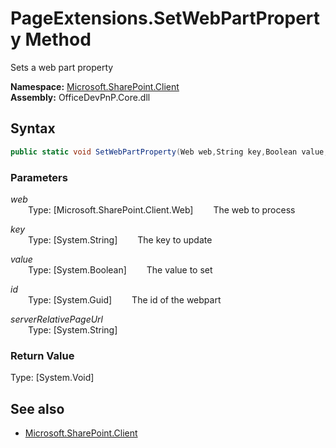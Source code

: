 # PageExtensions.SetWebPartProperty Method  
Sets a web part property  

**Namespace:** [Microsoft.SharePoint.Client](Microsoft.SharePoint.Client.md)  
**Assembly:** OfficeDevPnP.Core.dll  
## Syntax
```C#
public static void SetWebPartProperty(Web web,String key,Boolean value,Guid id,String serverRelativePageUrl)
```
### Parameters
*web*  
&emsp;&emsp;Type: [Microsoft.SharePoint.Client.Web] 
&emsp;&emsp;The web to process  
  
*key*  
&emsp;&emsp;Type: [System.String] 
&emsp;&emsp;The key to update  
  
*value*  
&emsp;&emsp;Type: [System.Boolean] 
&emsp;&emsp;The value to set  
  
*id*  
&emsp;&emsp;Type: [System.Guid] 
&emsp;&emsp;The id of the webpart  
  
*serverRelativePageUrl*  
&emsp;&emsp;Type: [System.String] 
&emsp;&emsp;  
  
### Return Value
Type: [System.Void]  

## See also
- [Microsoft.SharePoint.Client](Microsoft.SharePoint.Client.md)
